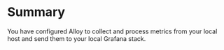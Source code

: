 # Summary

You have configured Alloy to collect and process metrics from your local host and send them to your local Grafana stack.
